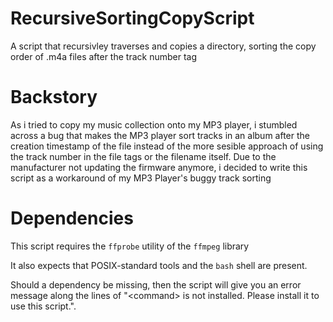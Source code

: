 # RecursiveSortingCopyScript
A script that recursivley traverses and copies a directory, sorting the copy order of .m4a files after the track number tag

# Backstory
As i tried to copy my music collection onto my MP3 player, i stumbled across a bug that makes the MP3 player sort tracks in an album after the creation timestamp of the file instead of the more sesible approach of using the track number in the file tags or the filename itself. Due to the manufacturer not updating the firmware anymore, i decided to write this script as a workaround of my MP3 Player's buggy track sorting

# Dependencies

This script requires the `ffprobe` utility of the `ffmpeg` library

It also expects that POSIX-standard tools and the `bash` shell are present.

Should a dependency be missing, then the script will give you an error message along the lines of "\<command\> is not installed. Please install it to use this script.".
